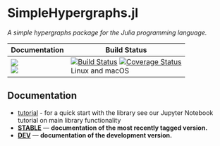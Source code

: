 # SimpleHypergraphs.jl

*A simple hypergraphs package for the Julia programming language.*

| **Documentation** | **Build Status** |
|---------------|--------------|
|[![][docs-stable-img]][docs-stable-url] <br/> [![][docs-latest-img]][docs-dev-url] | [![Build Status][travis-img]][travis-url]  [![Coverage Status][codecov-img]][codecov-url] <br/> Linux and macOS |

## Documentation


- [tutorial](https://nbviewer.jupyter.org/github/pszufe/SimpleHypergraphs.jl/blob/master/examples/basics/Basics.ipynb) - for a quick start with the library see our Jupyter Notebook tutorial on main library functionality
- [**STABLE**][docs-stable-url] &mdash; **documentation of the most recently tagged version.**
- [**DEV**][docs-dev-url] &mdash; **documentation of the development version.**

[docs-latest-img]: https://img.shields.io/badge/docs-latest-blue.svg
[docs-stable-img]: https://img.shields.io/badge/docs-stable-blue.svg
[docs-dev-url]: https://pszufe.github.io/SimpleHypergraphs.jl/dev
[docs-stable-url]: https://pszufe.github.io/SimpleHypergraphs.jl/stable

[travis-img]: https://travis-ci.org/pszufe/SimpleHypergraphs.jl.svg?branch=master
[travis-url]: https://travis-ci.org/pszufe/SimpleHypergraphs.jl

[codecov-img]: https://coveralls.io/repos/github/pszufe/SimpleHypergraphs.jl/badge.svg?branch=master
[codecov-url]: https://coveralls.io/github/pszufe/SimpleHypergraphs.jl?branch=master
